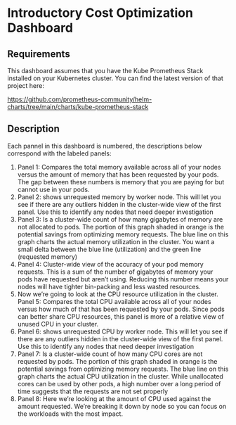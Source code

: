 # Introductory Cost Optimization Dashboard

## Requirements
This dashboard assumes that you have the Kube Prometheus Stack installed on your Kubernetes cluster. You can find the latest version of that project here:

https://github.com/prometheus-community/helm-charts/tree/main/charts/kube-prometheus-stack

## Description
Each pannel in this dashboard is numbered, the descriptions below correspond with the labeled panels:


1. Panel 1: Compares the total memory available across all of your nodes versus the amount of memory that has been requested by your pods. The gap between these numbers is memory that you are paying for but cannot use in your pods.
2. Panel 2: shows unrequested memory by worker node. This will let you see if there are any outliers hidden in the cluster-wide view of the first panel. Use this to identify any nodes that need deeper investigation
3. Panel 3: Is a cluster-wide count of how many gigabytes of memory are not allocated to pods. The portion of this graph shaded in orange is the potential savings from optimizing memory requests. The blue line on this graph charts the actual memory utilization in the cluster. You want a small delta between the blue line (utilization) and the green line (requested memory)
4. Panel 4: Cluster-wide view of the accuracy of your pod memory requests. This is a sum of the number of gigabytes of memory your pods have requested but aren’t using. Reducing this number means your nodes will have tighter bin-packing and less wasted resources.
5. Now we’re going to look at the CPU resource utilization in the cluster.  Panel 5: Compares the total CPU available across all of your nodes versus how much of that has been requested by your pods. Since pods can better share CPU resources, this panel is more of a relative view of unused CPU in your cluster.
6. Panel 6: shows unrequested CPU by worker node. This will let you see if there are any outliers hidden in the cluster-wide view of the first panel. Use this to identify any nodes that need deeper investigation
7. Panel 7: Is a cluster-wide count of how many CPU cores are not requested by pods. The portion of this graph shaded in orange is the potential savings from optimizing memory requests. The blue line on this graph charts the actual CPU utilization in the cluster. While unallocated cores can be used by other pods, a high number over a long period of time suggests that the requests are not set properly
8. Panel 8: Here we’re looking at the amount of CPU used against the amount requested. We’re breaking it down by node so you can focus on the workloads with the most impact.


